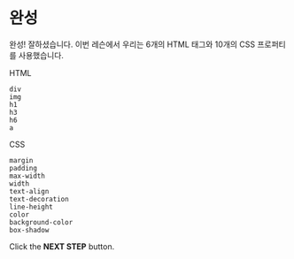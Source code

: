 # 완성
완성! 잘하셨습니다. 이번 레슨에서 우리는 6개의 HTML 태그와 10개의 CSS 프로퍼티를 사용했습니다.  

HTML
```
div
img
h1
h3
h6
a
```

CSS
```
margin
padding
max-width
width
text-align
text-decoration
line-height
color
background-color
box-shadow
```



Click the **NEXT STEP** button.